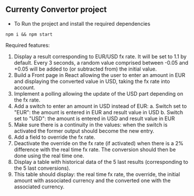 ## Currenty Convertor project

* To Run the project and install the required dependencies
```
npm i && npm start
```

Required features:
1. Display a result corresponding to EUR/USD fx rate. It will be set to 1.1 by default.
Every 3 seconds, a random value comprised between -0.05 and +0.05 will be added to (or subtracted
from) the initial value.
2. Build a Front page in React allowing the user to enter an amount in EUR and displaying the converted
value in USD, taking the fx rate into account.
3. Implement a polling allowing the update of the USD part depending on the fx rate.
4. Add a switch to enter an amount in USD instead of EUR:
a. Switch set to &quot;EUR&quot;: the amount is entered in EUR and result value in USD
b. Switch set to &quot;USD&quot;: the amount is entered in USD and result value in EUR
5. Make sure there is a continuity in the values: when the switch is activated the former output should
become the new entry.
6. Add a field to override the fx rate.
7. Deactivate the override on the fx rate (if activated) when there is a 2% difference with the real time
fx rate. The conversion should then be done using the real time one.
8. Display a table with historical data of the 5 last results (corresponding to the 5 last conversions).
9. This table should display: the real time fx rate, the override, the initial amount with associated
currency and the converted one with the associated currency.